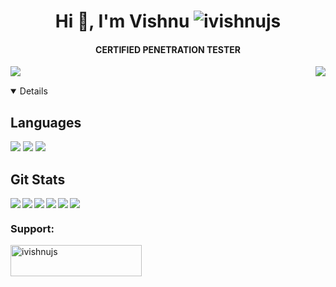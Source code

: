 <!-- <img align="left" src="https://user-images.githubusercontent.com/56486732/222443064-c9971d2a-f74a-4b97-bc75-651103a48cf8.jpg"> -->
<h1 align="center">Hi 👋, I'm Vishnu <img src="https://komarev.com/ghpvc/?username=ivishnujs&label=Profile%20views&color=0e75b6&style=flat" alt="ivishnujs" /><h4 align="center">
CERTIFIED PENETRATION TESTER  </h1>


 [<img align="right" src="https://img.shields.io/badge/Twitter-1DA1F2?style=for-the-badge&logo=twitter&logoColor=white">](https://twitter.com/ivishnujs) 
[<img align="left" src="https://img.shields.io/badge/Medium-12100E?style=for-the-badge&logo=medium&logoColor=white">](https://medium.com/@ivishnujs) &nbsp;&nbsp;
<details open >



## Languages 
<img src="https://img.shields.io/badge/python-3670A0?style=for-the-badge&logo=python&logoColor=ffdd54"> <img src="https://img.shields.io/badge/JavaScript-323330?style=for-the-badge&logo=javascript&logoColor=F7DF1E"> <img src="https://img.shields.io/badge/bashscript-black?style=for-the-badge&logo=linux&logoColor=white">



## Git Stats
<img align="left" src="http://github-profile-summary-cards.vercel.app/api/cards/repos-per-language?username=ivishnujs&theme=github"> <img align="left" src="http://github-profile-summary-cards.vercel.app/api/cards/most-commit-language?username=ivishnujs&theme=github"> <img align="left" src="http://github-profile-summary-cards.vercel.app/api/cards/stats?username=ivishnujs&theme=github"> <img align="left" src="http://github-profile-summary-cards.vercel.app/api/cards/productive-time?username=ivishnujs&theme=github&utcOffset=8"> <img align="left" src="https://github-readme-streak-stats.herokuapp.com/?user=ivishnujs">

![](http://github-profile-summary-cards.vercel.app/api/cards/profile-details?username=ivishnujs&theme=github)


<h3 align="left">Support:</h3> <a href="https://www.buymeacoffee.com/ivishnujs"> <img align="left" src="https://cdn.buymeacoffee.com/buttons/v2/default-yellow.png" height="50" width="210" alt="ivishnujs" /></a><br><br>

